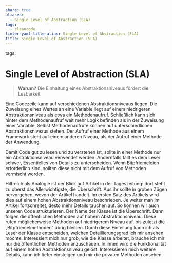 ```yaml
---
share: true
aliases:
  - Single Level of Abstraction (SLA)
tags:
  - cleancode
linter-yaml-title-alias: Single Level of Abstraction (SLA)
title: Single Level of Abstraction (SLA)
---
```


tags:  

# Single Level of Abstraction (SLA)

>**Warum?**
>Die Einhaltung eines Abstraktionsniveaus fördert die Lesbarkeit

Eine Codezeile kann auf verschiedenen Abstraktionsniveaus liegen. Die Zuweisung eines Wertes an eine Variable liegt auf einem niedrigeren Abstraktionsniveau als etwa ein Methodenaufruf. Schließlich kann sich hinter dem Methodenaufruf weit mehr Logik befinden als in der Zuweisung einer Variable. Selbst Methodenaufrufe können auf unterschiedlichen Abstraktionsniveaus stehen. Der Aufruf einer Methode aus einem Framework steht auf einem anderen Niveau, als der Aufruf einer Methode der Anwendung.

Damit Code gut zu lesen und zu verstehen ist, sollte in einer Methode nur ein Abstraktionsniveau verwendet werden. Andernfalls fällt es dem Leser schwer, Essentielles von Details zu unterscheiden. Wenn Bitpfriemeleien erforderlich sind, sollten diese nicht mit dem Aufruf von Methoden vermischt werden.

Hilfreich als Analogie ist der Blick auf Artikel in der Tageszeitung: dort steht zu oberst das Allerwichtigste, die Überschrift. Aus ihr sollte in groben Zügen hervorgehen, wovon der Artikel handelt. Im ersten Satz des Artikels wird dies auf einem hohen Abstraktionsniveau beschrieben. Je weiter man im Artikel fortschreitet, desto mehr Details tauchen auf. So können wir auch unseren Code strukturieren. Der Name der Klasse ist die Überschrift. Dann folgen die öffentlichen Methoden auf hohem Abstraktionsniveau. Diese rufen möglicherweise Methoden auf niedrigerem Niveau auf, bis zuletzt die „Bitpfriemelmethoden“ übrig bleiben. Durch diese Einteilung kann ich als Leser der Klasse entscheiden, welchen Detaillierungsgrad ich mir ansehen möchte. Interessiert mich nur grob, wie die Klasse arbeitet, brauche ich mir nur die öffentlichen Methoden anzuschauen. In ihnen wird die Funktionalität auf einem hohen Abstraktionsniveau gelöst. Interessieren mich weitere Details, kann ich tiefer einsteigen und mir die privaten Methoden ansehen.
